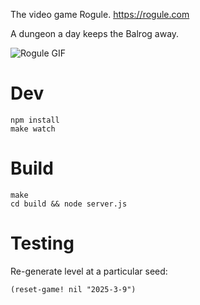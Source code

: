 The video game Rogule. <https://rogule.com>

A dungeon a day keeps the Balrog away.

![Rogule GIF](./resources/gifs/april-update.gif)

# Dev

```
npm install
make watch
```

# Build

```
make
cd build && node server.js
```

# Testing

Re-generate level at a particular seed:

```
(reset-game! nil "2025-3-9")
```

